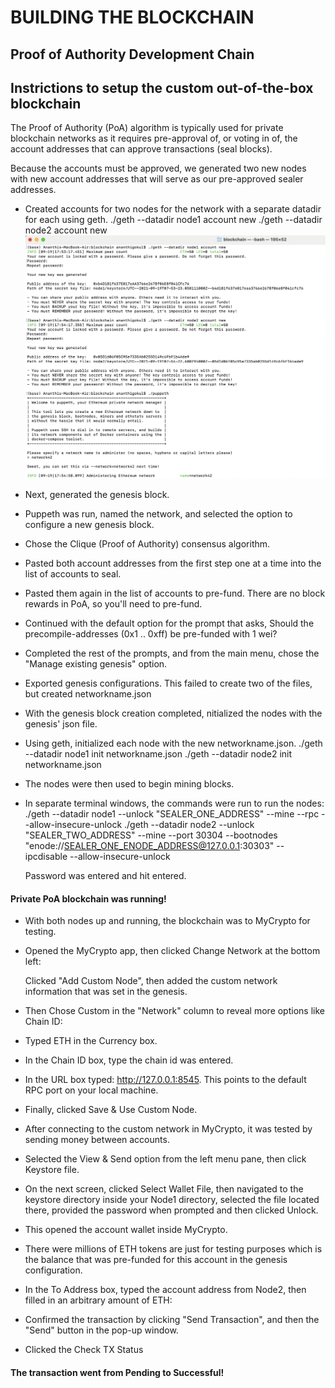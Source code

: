 # BUILDING THE BLOCKCHAIN

## Proof of Authority Development Chain

## Instrictions to setup the custom out-of-the-box blockchain

The Proof of Authority (PoA) algorithm is typically used for private blockchain networks as it requires pre-approval of, or voting in of, the account addresses that can approve transactions (seal blocks).

Because the accounts must be approved, we generated two new nodes with new account addresses that will serve as our pre-approved sealer addresses.

- Created accounts for two nodes for the network with a separate datadir for each using geth.
    ./geth --datadir node1 account new
    ./geth --datadir node2 account new
![Nodes Creation](Screenshots/create-node.png)

- Next, generated the genesis block.

- Puppeth was run, named the network, and selected the option to configure a new genesis block.


- Chose the Clique (Proof of Authority) consensus algorithm.


- Pasted both account addresses from the first step one at a time into the list of accounts to seal.


- Pasted them again in the list of accounts to pre-fund. There are no block rewards in PoA, so you'll need to pre-fund.


- Continued with the default option for the prompt that asks, Should the precompile-addresses (0x1 .. 0xff) be pre-funded with 1 wei?


- Completed the rest of the prompts, and from the main menu, chose the "Manage existing genesis" option.


- Exported genesis configurations. This failed to create two of the files, but created networkname.json


- With the genesis block creation completed, nitialized the nodes with the genesis' json file.

- Using geth, initialized each node with the new networkname.json.
    ./geth --datadir node1 init networkname.json
    ./geth --datadir node2 init networkname.json

- The nodes were then used to begin mining blocks.

- In separate terminal windows,  the commands were run to run the nodes:
    ./geth --datadir node1 --unlock "SEALER_ONE_ADDRESS" --mine --rpc --allow-insecure-unlock
    ./geth --datadir node2 --unlock "SEALER_TWO_ADDRESS" --mine --port 30304 --bootnodes "enode://SEALER_ONE_ENODE_ADDRESS@127.0.0.1:30303" --ipcdisable --allow-insecure-unlock

    Password was entered and hit entered. 

#### Private PoA blockchain was running!

- With both nodes up and running, the blockchain was to MyCrypto for testing.

- Opened the MyCrypto app, then clicked Change Network at the bottom left:

    Clicked "Add Custom Node", then added the custom network information that was set in the genesis.

- Then Chose Custom in the "Network" column to reveal more options like Chain ID:

- Typed ETH in the Currency box.

- In the Chain ID box, type the chain id was entered.

- In the URL box typed: http://127.0.0.1:8545.  This points to the default RPC port on your local machine.

- Finally, clicked Save & Use Custom Node.

- After connecting to the custom network in MyCrypto, it was tested by sending money between accounts.

- Selected the View & Send option from the left menu pane, then click Keystore file.

- On the next screen, clicked Select Wallet File, then navigated to the keystore directory inside your Node1 directory, selected the file located there, provided the password when prompted and then clicked Unlock.

- This opened the account wallet inside MyCrypto.

- There were millions of ETH tokens are just for testing purposes which is the balance that was pre-funded for this account in the genesis configuration.

- In the To Address box, typed the account address from Node2, then filled in an arbitrary amount of ETH:

- Confirmed the transaction by clicking "Send Transaction", and then the "Send" button in the pop-up window.

- Clicked the Check TX Status 

#### The transaction went from Pending to Successful!